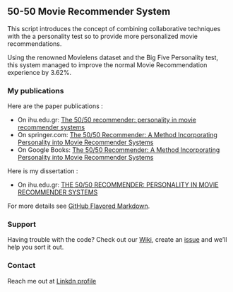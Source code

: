 ## 50-50 Movie Recommender System


This script introduces the concept of combining collaborative techniques with the a personality test so to provide more personalized movie recommendations.

Using the renowned Movielens dataset and the Big Five Personality test, this system managed to improve the normal Movie Recommendation experience by 3.62%.


### My publications

Here are the paper publications :

- On ihu.edu.gr: [The 50/50 recommender: personality in movie recommender systems](https://repository.ihu.edu.gr/xmlui/handle/11544/15259)
- On springer.com: [The 50/50 Recommender: A Method Incorporating Personality into Movie Recommender Systems](https://link.springer.com/chapter/10.1007/978-3-319-65172-9_42)
- On Google Books: [The 50/50 Recommender: A Method Incorporating Personality into Movie Recommender Systems](https://books.google.gr/books?id=gR8vDwAAQBAJ&pg=PA501&lpg=PA501&dq=50%2050%20recommender&source=bl&ots=JoJ1RfJjvj&sig=PpBpu8lKVVExvvUMFD27w3SmnD8&hl=el&sa=X&ved=0ahUKEwjmh_z0sonWAhXhApoKHYCEAq4Q6AEIUjAF#v=onepage&q=50%2050%20recommender&f=false)

Here is my dissertation :

- On ihu.edu.gr: [THE 50/50 RECOMMENDER: PERSONALITY IN MOVIE RECOMMENDER SYSTEMS](https://repository.ihu.edu.gr/xmlui/bitstream/handle/11544/15259/The%2050_50%20Recommender%20System%20Dissertation-Nalmpantis%20Orestis.pdf?sequence=1)

For more details see [GitHub Flavored Markdown](https://guides.github.com/features/mastering-markdown/).

### Support

Having trouble with the code? Check out our [Wiki](https://github.com/5050-MovieRecommender/movie-recommender/wiki), create an [issue](https://github.com/5050-MovieRecommender/movie-recommender/issues) and we’ll help you sort it out.

### Contact

Reach me out at [Linkdn profile](https://gr.linkedin.com/in/orestisnalmpantis)
